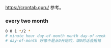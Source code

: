 

https://crontab.guru/
参考。

### every two month

```sh
0 0 1 */2 *
# minute hour day-of-month month day-of-week
# day-of-month 好像不是从0开始的，填0的话会报错
```
